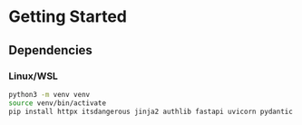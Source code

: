 # Getting Started

## Dependencies

### Linux/WSL

```bash
python3 -m venv venv
source venv/bin/activate
pip install httpx itsdangerous jinja2 authlib fastapi uvicorn pydantic pydantic_settings
```
